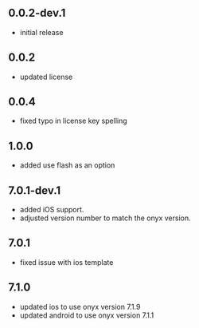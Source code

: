 ## 0.0.2-dev.1

* initial release

## 0.0.2

* updated license

## 0.0.4

* fixed typo in license key spelling

## 1.0.0

* added use flash as an option

## 7.0.1-dev.1

* added iOS support.
* adjusted version number to match the onyx version.

## 7.0.1

* fixed issue with ios template

## 7.1.0

* updated ios to use onyx version 7.1.9
* updated android to use onyx version 7.1.1